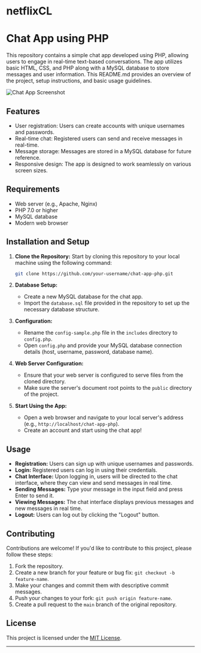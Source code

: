 # netflixCL

# Chat App using PHP

This repository contains a simple chat app developed using PHP, allowing users to engage in real-time text-based conversations. The app utilizes basic HTML, CSS, and PHP along with a MySQL database to store messages and user information. This README.md provides an overview of the project, setup instructions, and basic usage guidelines.

![Chat App Screenshot](screenshot.png)

## Features

- User registration: Users can create accounts with unique usernames and passwords.
- Real-time chat: Registered users can send and receive messages in real-time.
- Message storage: Messages are stored in a MySQL database for future reference.
- Responsive design: The app is designed to work seamlessly on various screen sizes.

## Requirements

- Web server (e.g., Apache, Nginx)
- PHP 7.0 or higher
- MySQL database
- Modern web browser

## Installation and Setup

1. **Clone the Repository:** Start by cloning this repository to your local machine using the following command:

   ```bash
   git clone https://github.com/your-username/chat-app-php.git
   ```

2. **Database Setup:**

   - Create a new MySQL database for the chat app.
   - Import the `database.sql` file provided in the repository to set up the necessary database structure.

3. **Configuration:**

   - Rename the `config-sample.php` file in the `includes` directory to `config.php`.
   - Open `config.php` and provide your MySQL database connection details (host, username, password, database name).

4. **Web Server Configuration:**

   - Ensure that your web server is configured to serve files from the cloned directory.
   - Make sure the server's document root points to the `public` directory of the project.

5. **Start Using the App:**

   - Open a web browser and navigate to your local server's address (e.g., `http://localhost/chat-app-php`).
   - Create an account and start using the chat app!

## Usage

- **Registration:** Users can sign up with unique usernames and passwords.
- **Login:** Registered users can log in using their credentials.
- **Chat Interface:** Upon logging in, users will be directed to the chat interface, where they can view and send messages in real time.
- **Sending Messages:** Type your message in the input field and press Enter to send it.
- **Viewing Messages:** The chat interface displays previous messages and new messages in real time.
- **Logout:** Users can log out by clicking the "Logout" button.

## Contributing

Contributions are welcome! If you'd like to contribute to this project, please follow these steps:

1. Fork the repository.
2. Create a new branch for your feature or bug fix: `git checkout -b feature-name`.
3. Make your changes and commit them with descriptive commit messages.
4. Push your changes to your fork: `git push origin feature-name`.
5. Create a pull request to the `main` branch of the original repository.

## License

This project is licensed under the [MIT License](LICENSE).

---


